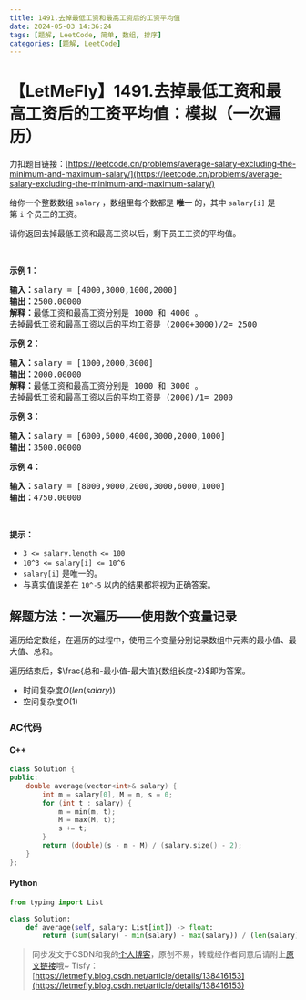 ```yaml
---
title: 1491.去掉最低工资和最高工资后的工资平均值
date: 2024-05-03 14:36:24
tags: [题解, LeetCode, 简单, 数组, 排序]
categories: [题解, LeetCode]
---
```


# 【LetMeFly】1491.去掉最低工资和最高工资后的工资平均值：模拟（一次遍历）

力扣题目链接：[https://leetcode.cn/problems/average-salary-excluding-the-minimum-and-maximum-salary/](https://leetcode.cn/problems/average-salary-excluding-the-minimum-and-maximum-salary/)

<p>给你一个整数数组&nbsp;<code>salary</code>&nbsp;，数组里每个数都是 <strong>唯一</strong>&nbsp;的，其中&nbsp;<code>salary[i]</code> 是第&nbsp;<code>i</code>&nbsp;个员工的工资。</p>

<p>请你返回去掉最低工资和最高工资以后，剩下员工工资的平均值。</p>

<p>&nbsp;</p>

<p><strong>示例 1：</strong></p>

<pre><strong>输入：</strong>salary = [4000,3000,1000,2000]
<strong>输出：</strong>2500.00000
<strong>解释：</strong>最低工资和最高工资分别是 1000 和 4000 。
去掉最低工资和最高工资以后的平均工资是 (2000+3000)/2= 2500
</pre>

<p><strong>示例 2：</strong></p>

<pre><strong>输入：</strong>salary = [1000,2000,3000]
<strong>输出：</strong>2000.00000
<strong>解释：</strong>最低工资和最高工资分别是 1000 和 3000 。
去掉最低工资和最高工资以后的平均工资是 (2000)/1= 2000
</pre>

<p><strong>示例 3：</strong></p>

<pre><strong>输入：</strong>salary = [6000,5000,4000,3000,2000,1000]
<strong>输出：</strong>3500.00000
</pre>

<p><strong>示例 4：</strong></p>

<pre><strong>输入：</strong>salary = [8000,9000,2000,3000,6000,1000]
<strong>输出：</strong>4750.00000
</pre>

<p>&nbsp;</p>

<p><strong>提示：</strong></p>

<ul>
	<li><code>3 &lt;= salary.length &lt;= 100</code></li>
	<li><code>10^3&nbsp;&lt;= salary[i] &lt;= 10^6</code></li>
	<li><code>salary[i]</code>&nbsp;是唯一的。</li>
	<li>与真实值误差在&nbsp;<code>10^-5</code> 以内的结果都将视为正确答案。</li>
</ul>


    
## 解题方法：一次遍历——使用数个变量记录

遍历给定数组，在遍历的过程中，使用三个变量分别记录数组中元素的最小值、最大值、总和。

遍历结束后，$\frac{总和-最小值-最大值}{数组长度-2}$即为答案。

+ 时间复杂度$O(len(salary))$
+ 空间复杂度$O(1)$

### AC代码

#### C++

```cpp
class Solution {
public:
    double average(vector<int>& salary) {
        int m = salary[0], M = m, s = 0;
        for (int t : salary) {
            m = min(m, t);
            M = max(M, t);
            s += t;
        }
        return (double)(s - m - M) / (salary.size() - 2);
    }
};
```

#### Python

```python
from typing import List

class Solution:
    def average(self, salary: List[int]) -> float:
        return (sum(salary) - min(salary) - max(salary)) / (len(salary) - 2)
```

> 同步发文于CSDN和我的[个人博客](https://blog.letmefly.xyz/)，原创不易，转载经作者同意后请附上[原文链接](https://blog.letmefly.xyz/2024/05/03/LeetCode%201491.%E5%8E%BB%E6%8E%89%E6%9C%80%E4%BD%8E%E5%B7%A5%E8%B5%84%E5%92%8C%E6%9C%80%E9%AB%98%E5%B7%A5%E8%B5%84%E5%90%8E%E7%9A%84%E5%B7%A5%E8%B5%84%E5%B9%B3%E5%9D%87%E5%80%BC/)哦~
> Tisfy：[https://letmefly.blog.csdn.net/article/details/138416153](https://letmefly.blog.csdn.net/article/details/138416153)
